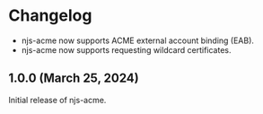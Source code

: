 # Changelog

- njs-acme now supports ACME external account binding (EAB).
- njs-acme now supports requesting wildcard certificates.

## 1.0.0 (March 25, 2024)

Initial release of njs-acme.
